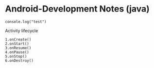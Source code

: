 # Android-Development Notes (java)
```
console.log("test")
```
Activity lifecycle
```
1.onCreate()
2.onStart()
3.onResume()
4.onPause()
5.onStop()
6.onDestroy() 
```
